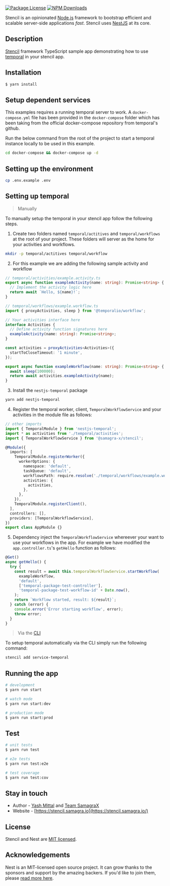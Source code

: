 <p align="left">
  <a href="https://www.npmjs.com/~nestjscore" target="_blank"><img src="https://img.shields.io/npm/l/@nestjs/core.svg" alt="Package License" /></a>
  <a href="https://www.npmjs.com/~nestjscore" target="_blank"><img src="https://img.shields.io/npm/dm/@samagra-x/stencil.svg" alt="NPM Downloads" /></a>
</p>
<p align="left">Stencil is an opinionated <a href="http://nodejs.org" target="_blank">Node.js</a> framework to bootstrap efficient and scalable server-side applications <em>fast</em>. Stencil uses <a href="https://nestjs.com" target="_blank"> NestJS</a> at its core.</p>

## Description

[Stencil](https://github.com/SamagraX-stencil/stencil) framework TypeScript sample app demonstrating how to use [temporal](https://temporal.io) in your stencil app.

## Installation

```bash
$ yarn install
```

## Setup dependent services

This examples requires a running temporal server to work. A `docker-compose.yml` file has been provided in the `docker-compose` folder which has been taking from the official docker-compose repository from temporal's github.

Run the below command from the root of the project to start a temporal instance locally to be used in this example.

```bash
cd docker-compose && docker-compose up -d
```

## Setting up the environment

```bash
cp .env.example .env
```

## Setting up temporal

> Manually

To manually setup the temporal in your stencil app follow the following steps. 

1. Create two folders named `temporal/actitives` and `temporal/workflows` at the root of your project. These folders will server as the home for your activities and workflows.

```bash
mkdir -p temporal/actitives temporal/workflow
```

2. For this example we are adding the following sample activity and workflow

```typescript
// temporal/activities/example.activity.ts
export async function exampleActivity(name: string): Promise<string> {
  // Implement the activity logic here
  return await `Hello, ${name}!`;
}
```

```typescript
// temporal/workflows/example.workflow.ts
import { proxyActivities, sleep } from '@temporalio/workflow';

// Your activities interface here
interface Activities {
  // Define activity function signatures here
  exampleActivity(name: string): Promise<string>;
}

const activities = proxyActivities<Activities>({
  startToCloseTimeout: '1 minute',
});

export async function exampleWorkflow(name: string): Promise<string> {
  await sleep(100000);
  return await activities.exampleActivity(name);
}
```

3. Install the `nestjs-temporal` package
```bash
yarn add nestjs-temporal
```

4. Register the temporal worker, client, `TemporalWorkflowService` and your activities in the module file as follows:

```typescript
// other imports 
import { TemporalModule } from 'nestjs-temporal';
import * as activities from './temporal/activities';
import { TemporalWorkflowService } from '@samagra-x/stencil';

@Module({
  imports: [
    TemporalModule.registerWorker({
      workerOptions: {
        namespace: 'default',
        taskQueue: 'default',
        workflowsPath: require.resolve('./temporal/workflows/example.workflow'),
        activities: {
          activities,
        },
      },
    }),
    TemporalModule.registerClient(),
  ],
  controllers: [],
  providers: [TemporalWorkflowService],
})
export class AppModule {}
```

5. Dependency inject the `TemporalWorkflowService` whereever your want to use your workflows in the app. For example we have modified the `app.controller.ts`'s `getHello` function as follows:

```typescript
@Get()
async getHello() {
  try {
    const result = await this.temporalWorkflowService.startWorkflow(
      exampleWorkflow,
      'default',
      ['temporal-package-test-controller'],
      'temporal-package-test-workflow-id' + Date.now(),
    );
    return `Workflow started, result: ${result}`;
  } catch (error) {
    console.error('Error starting workflow', error);
    throw error;
  }
}
```

> Via the [CLI](https://github.com/SamagraX-stencil/stencil-cli)

To setup temporal automatically via the CLI simply run the following command:
```bash
stencil add service-temporal 
```

## Running the app

```bash
# development
$ yarn run start

# watch mode
$ yarn run start:dev

# production mode
$ yarn run start:prod
```

## Test

```bash
# unit tests
$ yarn run test

# e2e tests
$ yarn run test:e2e

# test coverage
$ yarn run test:cov
```

## Stay in touch

- Author - [Yash Mittal](https://techsavvyash.dev) and [Team SamagraX](https://github.com/Samagra-Development)
- Website - [https://stencil.samagra.io](https://stencil.samagra.io/)

## License

Stencil and Nest are [MIT licensed](LICENSE).

## Acknowledgements

Nest is an MIT-licensed open source project. It can grow thanks to the sponsors and support by the amazing backers. If you'd like to join them, please [read more here](https://docs.nestjs.com/support).
